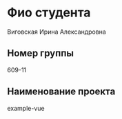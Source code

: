 # Фио студента
Виговская Ирина Александровна


## Номер группы
609-11

## Наименование проекта
example-vue

